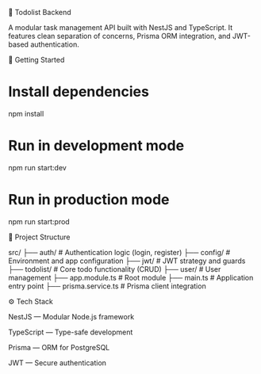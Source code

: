 📝 Todolist Backend

A modular task management API built with NestJS and TypeScript. It features clean separation of concerns, Prisma ORM integration, and JWT-based authentication.

🚀 Getting Started

# Install dependencies
npm install

# Run in development mode
npm run start:dev

# Run in production mode
npm run start:prod

📁 Project Structure

src/
├── auth/              # Authentication logic (login, register)
├── config/            # Environment and app configuration
├── jwt/               # JWT strategy and guards
├── todolist/          # Core todo functionality (CRUD)
├── user/              # User management
├── app.module.ts      # Root module
├── main.ts            # Application entry point
├── prisma.service.ts  # Prisma client integration

⚙️ Tech Stack

NestJS — Modular Node.js framework

TypeScript — Type-safe development

Prisma — ORM for PostgreSQL

JWT — Secure authentication
